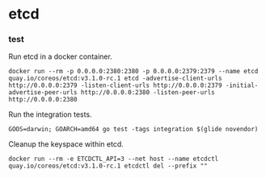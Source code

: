 # etcd

### test

Run etcd in a docker container.
```
docker run --rm -p 0.0.0.0:2380:2380 -p 0.0.0.0:2379:2379 --name etcd quay.io/coreos/etcd:v3.1.0-rc.1 etcd -advertise-client-urls http://0.0.0.0:2379 -listen-client-urls http://0.0.0.0:2379 -initial-advertise-peer-urls http://0.0.0.0:2380 -listen-peer-urls http://0.0.0.0:2380
```

Run the integration tests.
```
GOOS=darwin; GOARCH=amd64 go test -tags integration $(glide novendor)
```

Cleanup the keyspace within etcd.
```
docker run --rm -e ETCDCTL_API=3 --net host --name etcdctl quay.io/coreos/etcd:v3.1.0-rc.1 etcdctl del --prefix ""
```
